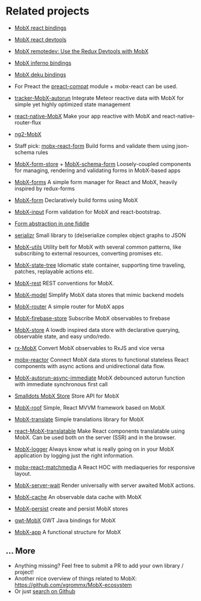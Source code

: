 # Related projects

* [MobX react bindings](https://github.com/MobXjs/mobx-react)
* [MobX react devtools](https://github.com/MobXjs/mobx-react-devtools)
* [MobX remotedev: Use the Redux Devtools with MobX](https://github.com/zalmoxisus/MobX-remotedev)
* [MobX inferno bindings](https://www.npmjs.com/package/MobX-inferno)
* [MobX deku bindings](https://github.com/micnews/MobX-deku)
* For Preact the [preact-compat](https://github.com/developit/preact-compat) module + mobx-react can be used.
* [tracker-MobX-autorun](https://github.com/meteor-space/tracker-MobX-autorun) Integrate Meteor reactive data with MobX for simple yet highly optimized state management
* [react-native-MobX](https://github.com/aksonov/react-native-MobX) Make your app reactive with MobX and react-native-router-flux
* [ng2-MobX](https://github.com/500tech/ng2-MobX)

* Staff pick: [mobx-react-form](https://foxhound87.github.io/mobx-react-form/docs/devtools.html) Build forms and validate them using json-schema rules
* [MobX-form-store](https://github.com/alexhisen/MobX-form-store) + [MobX-schema-form](https://github.com/alexhisen/MobX-schema-form) Loosely-coupled components for managing, rendering and validating forms in MobX-based apps
* [MobX-forms](https://github.com/oreqizer/MobX-forms) A simple form manager for React and MobX, heavily inspired by redux-forms
* [MobX-form](https://github.com/royriojas/MobX-form) Declaratively build forms using MobX
* [MobX-input](https://github.com/tomaash/MobX-input) Form validation for MobX and react-bootstrap.
* [Form abstraction in one fiddle](https://jsfiddle.net/darthapo/k63ujjsp/)

* [serializr](https://github.com/MobXjs/serializr) Small library to (de)serialize complex object graphs to JSON
* [MobX-utils](https://github.com/MobXjs/MobX-utils) Utility belt for MobX with several common patterns, like subscribing to external resources, converting promises etc.
* [MobX-state-tree](https://github.com/MobXjs/MobX-state-tree) Idiomatic state container, supporting time traveling, patches, replayable actions etc.
* [MobX-rest](https://github.com/masylum/MobX-rest) REST conventions for MobX.
* [MobX-model](https://github.com/ikido/MobX-model) Simplify MobX data stores that mimic backend models
* [MobX-router](https://github.com/kitze/MobX-router) A simple router for MobX apps
* [MobX-firebase-store](https://github.com/nyura123/MobX-firebase-store) Subscribe MobX observables to firebase
* [MobX-store](https://github.com/AriaFallah/MobX-store) A lowdb inspired data store with declarative querying, observable state, and easy undo/redo.
* [rx-MobX](https://github.com/chicoxyzzy/rx-MobX) Convert MobX observables to RxJS and vice versa
* [mobx-reactor](https://github.com/amsb/mobx-reactor) Connect MobX data stores to functional stateless React components with async actions and unidirectional data flow.
* [MobX-autorun-async-immediate](https://github.com/dettier/MobX-autorun-async-immediate) MobX debounced autorun function with immediate synchronous first call
* [Smalldots MobX Store](https://github.com/smalldots/MobX-store) Store API for MobX
* [MobX-roof](https://github.com/MobX-roof/MobX-roof) Simple, React MVVM framework based on MobX
* [MobX-translate](https://github.com/tomaash/MobX-translate) Simple translations library for MobX
* [react-MobX-translatable](https://github.com/infinum/react-MobX-translatable) Make React components translatable using MobX. Can be used both on the server (SSR) and in the browser.
* [MobX-logger](https://github.com/winterbe/MobX-logger) Always know what is really going on in your MobX application by logging just the right information.
* [mobx-react-matchmedia](https://github.com/foxhound87/mobx-react-matchmedia) A React HOC with mediaqueries for responsive layout.
* [MobX-server-wait](https://www.npmjs.com/package/MobX-server-wait) Render universally with server awaited MobX actions.
* [MobX-cache](https://github.com/mdebbar/MobX-cache) An observable data cache with MobX
* [MobX-persist](https://github.com/pinqy520/MobX-persist) create and persist MobX stores
* [gwt-MobX](https://github.com/GWTReact/gwt-MobX) GWT Java bindings for MobX
* [MobX-app](https://github.com/danieldunderfelt/MobX-app) A functional structure for MobX

## ... More

* Anything missing? Feel free to submit a PR to add your own library / project!
* Another nice overview of things related to MobX: https://github.com/xgrommx/MobX-ecosystem
* Or just [search on Github](https://github.com/search?utf8=%E2%9C%93&q=MobX)
